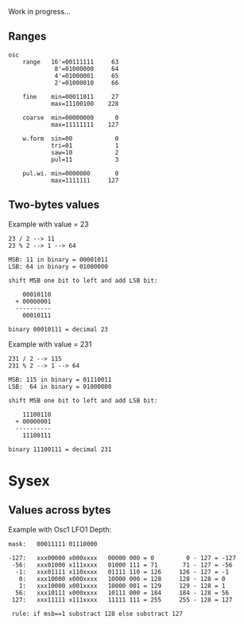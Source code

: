 Work in progress...

## Ranges

    osc
        range   16'=00111111     63
                 8'=01000000     64             
                 4'=01000001     65
                 2'=01000010     66
                              
        fine    min=00011011     27
                max=11100100    228
                   
        coarse  min=00000000      0
                max=11111111    127
                
        w.form  sin=00            0
                tri=01            1
                saw=10            2
                pul=11            3
                
        pul.wi. min=0000000       0
                max=1111111     127

## Two-bytes values

Example with value = 23

    23 / 2 --> 11
    23 % 2 --> 1 --> 64

    MSB: 11 in binary = 00001011
    LSB: 64 in binary = 01000000

    shift MSB one bit to left and add LSB bit:
    
        00010110
      + 00000001
      ----------
        00010111
       
    binary 00010111 = decimal 23        

Example with value = 231                                  
    
    231 / 2 --> 115
    231 % 2 --> 1 --> 64

    MSB: 115 in binary = 01110011
    LSB:  64 in binary = 01000000

    shift MSB one bit to left and add LSB bit:
    
        11100110
      + 00000001
      ----------
        11100111
       
    binary 11100111 = decimal 231       


# Sysex

## Values across bytes

Example with Osc1 LFO1 Depth: 

    mask:   00011111 01110000

    -127:   xxx00000 x000xxxx   00000 000 = 0         0 - 127 = -127
     -56:   xxx01000 x111xxxx   01000 111 = 71       71 - 127 = -56
      -1:   xxx01111 x110xxxx   01111 110 = 126     126 - 127 = -1 
       0:   xxx10000 x000xxxx   10000 000 = 128     128 - 128 = 0
       1:   xxx10000 x001xxxx   10000 001 = 129     129 - 128 = 1 
      56:   xxx10111 x000xxxx   10111 000 = 184     184 - 128 = 56
     127:   xxx11111 x111xxxx   11111 111 = 255     255 - 128 = 127

     rule: if msb==1 substract 128 else substract 127
